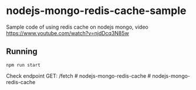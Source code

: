 # nodejs-mongo-redis-cache-sample
Sample code of using redis cache on nodejs mongo, video https://www.youtube.com/watch?v=njdDcq3N85w

## Running
```
npm run start
```

Check endpoint GET: /fetch
#   n o d e j s - m o n g o - r e d i s - c a c h e  
 #   n o d e j s - m o n g o - r e d i s - c a c h e  
 